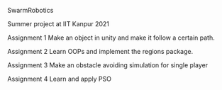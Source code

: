 SwarmRobotics

Summer project at IIT Kanpur 2021

Assignment 1
  Make an object in unity and make it follow a certain path.

Assignment 2
  Learn OOPs and implement the regions package.

Assignment 3
  Make an obstacle avoiding simulation for single player

Assignment 4
  Learn and apply PSO

